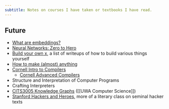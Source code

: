 ```yaml
---
subtitle: Notes on courses I have taken or textbooks I have read.
---
```

## Future

- [What are embeddings?](https://vickiboykis.com/what_are_embeddings/)
- [Neural Networks: Zero to Hero](https://www.youtube.com/playlist?list=PLAqhIrjkxbuWI23v9cThsA9GvCAUhRvKZ)
- [Build your own x](https://github.com/codecrafters-io/build-your-own-x), a list of writeups of how to build various things yourself
- [How to make (almost) anything](https://ocw.mit.edu/courses/mas-863-how-to-make-almost-anything-fall-2002/)
- [Cornell Intro to Compilers](https://www.cs.cornell.edu/courses/cs4120/2022sp/)
	- [Cornell Advanced Compilers](https://www.cs.cornell.edu/courses/cs6120/2023fa/self-guided/)
- Structure and Interpretation of Computer Programs
- Crafting Interpreters
- [CITS3005 Knowledge Graphs](https://teaching.csse.uwa.edu.au/units/CITS3005/) ([[UWA Computer Science]])
- [Stanford Hackers and Heroes](https://web.stanford.edu/class/cs81n/), more of a literary class on seminal hacker texts
